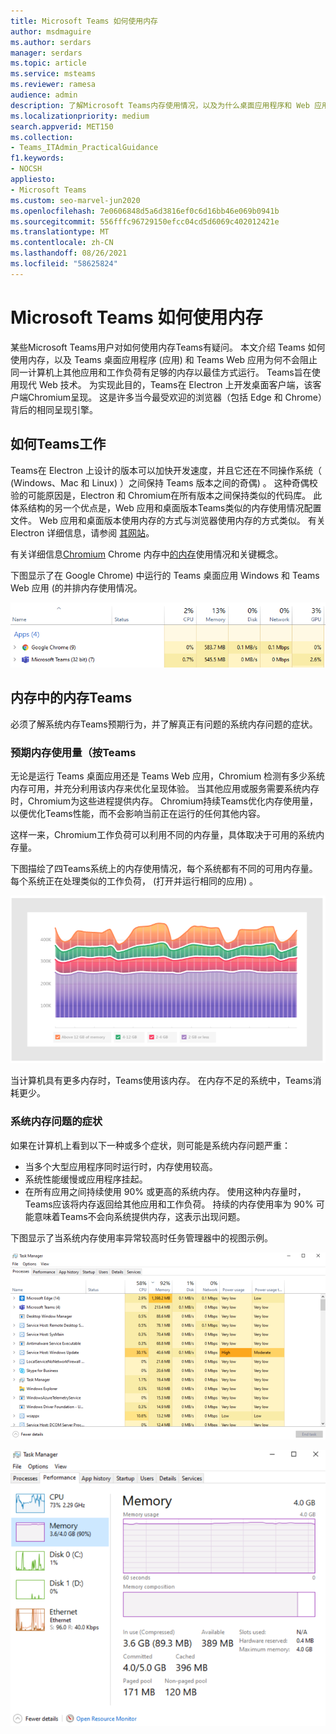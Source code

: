 ```yaml
---
title: Microsoft Teams 如何使用内存
author: msdmaguire
ms.author: serdars
manager: serdars
ms.topic: article
ms.service: msteams
ms.reviewer: ramesa
audience: admin
description: 了解Microsoft Teams内存使用情况，以及为什么桌面应用程序和 Web 应用程序的内存使用量相同。
ms.localizationpriority: medium
search.appverid: MET150
ms.collection:
- Teams_ITAdmin_PracticalGuidance
f1.keywords:
- NOCSH
appliesto:
- Microsoft Teams
ms.custom: seo-marvel-jun2020
ms.openlocfilehash: 7e0606848d5a6d3816ef0c6d16bb46e069b0941b
ms.sourcegitcommit: 556fffc96729150efcc04cd5d6069c402012421e
ms.translationtype: MT
ms.contentlocale: zh-CN
ms.lasthandoff: 08/26/2021
ms.locfileid: "58625824"
---
```

# <a name="how-microsoft-teams-uses-memory"></a>Microsoft Teams 如何使用内存

某些Microsoft Teams用户对如何使用内存Teams有疑问。 本文介绍 Teams 如何使用内存，以及 Teams 桌面应用程序 (应用) 和 Teams Web 应用为何不会阻止同一计算机上其他应用和工作负荷有足够的内存以最佳方式运行。 Teams旨在使用现代 Web 技术。 为实现此目的，Teams在 Electron 上开发桌面客户端，该客户端Chromium呈现。 这是许多当今最受欢迎的浏览器（包括 Edge 和 Chrome）背后的相同呈现引擎。

## <a name="how-teams-works"></a>如何Teams工作

Teams在 Electron 上设计的版本可以加快开发速度，并且它还在不同操作系统（ (Windows、Mac 和 Linux) ）之间保持 Teams 版本之间的奇偶) 。 这种奇偶校验的可能原因是，Electron 和 Chromium在所有版本之间保持类似的代码库。 此体系结构的另一个优点是，Web 应用和桌面版本Teams类似的内存使用情况配置文件。 Web 应用和桌面版本使用内存的方式与浏览器使用内存的方式类似。 有关 Electron 详细信息，请参阅 [其网站](https://electronjs.org/)。

有关详细信息[Chromium](https://www.chromium.org/developers/memory-usage-backgrounder) Chrome 内存中[的内存](https://chromium.googlesource.com/chromium/src.git/+/master/docs/memory/key_concepts.md)使用情况和关键概念。

下图显示了在 Google Chrome) 中运行的 Teams 桌面应用 Windows 和 Teams Web 应用 (的并排内存使用情况。

![Teams桌面应用和 Web 应用的内存使用情况](media/teams-memory-clientweb.png)

## <a name="memory-usage-in-teams"></a>内存中的内存Teams

必须了解系统内存Teams预期行为，并了解真正有问题的系统内存问题的症状。

### <a name="expected-memory-usage-by-teams"></a>预期内存使用量（按Teams

无论是运行 Teams 桌面应用还是 Teams Web 应用，Chromium 检测有多少系统内存可用，并充分利用该内存来优化呈现体验。 当其他应用或服务需要系统内存时，Chromium为这些进程提供内存。 Chromium持续Teams优化内存使用量，以便优化Teams性能，而不会影响当前正在运行的任何其他内容。

这样一来，Chromium工作负荷可以利用不同的内存量，具体取决于可用的系统内存量。

下图描绘了四Teams系统上的内存使用情况，每个系统都有不同的可用内存量。 每个系统正在处理类似的工作负荷， (打开并运行相同的应用) 。

![Teams不同系统的内存使用情况](media/teams-memory-usage.png)

当计算机具有更多内存时，Teams使用该内存。 在内存不足的系统中，Teams消耗更少。

### <a name="symptoms-of-system-memory-issues"></a>系统内存问题的症状

如果在计算机上看到以下一种或多个症状，则可能是系统内存问题严重：

- 当多个大型应用程序同时运行时，内存使用较高。
- 系统性能缓慢或应用程序挂起。
- 在所有应用之间持续使用 90% 或更高的系统内存。 使用这种内存量时，Teams应该将内存返回给其他应用和工作负荷。 持续的内存使用率为 90% 可能意味着Teams不会向系统提供内存，这表示出现问题。

下图显示了当系统内存使用率异常较高时任务管理器中的视图示例。

![Teams管理器中的内存使用情况视图](media/teams-memory-high-mem-process-list.png)

![Teams管理器中的内存使用情况图](media/teams-memory-high-mem-process-list2.png)
